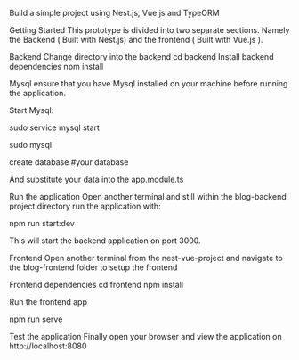 Build a simple project using Nest.js, Vue.js and TypeORM

Getting Started This prototype is divided into two separate sections. Namely the Backend ( Built with Nest.js) and the frontend ( Built with Vue.js ).

Backend Change directory into the backend cd backend Install backend dependencies npm install

Mysql ensure that you have Mysql installed on your machine before running the application. 

Start Mysql:

sudo service mysql start

sudo mysql

create database #your database
  
And substitute your data into the app.module.ts

Run the application Open another terminal and still within the blog-backend project directory run the application with:

npm run start:dev 

This will start the backend application on port 3000.

Frontend Open another terminal from the nest-vue-project and navigate to the blog-frontend folder to setup the frontend

Frontend dependencies cd frontend npm install

Run the frontend app 

npm run serve

Test the application Finally open your browser and view the application on http://localhost:8080
